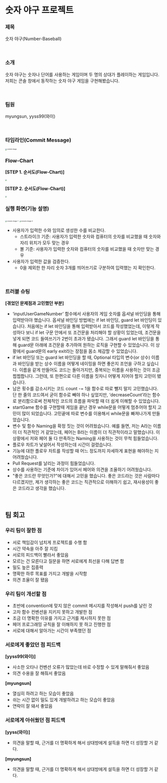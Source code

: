 # 숫자 야구 프로젝트

### 제목 

숫자 야구(Number-Baseball)

<br/>

### 소개 

숫자 야구는 숫자나 단어를 사용하는 게임이며 두 명의 상대가 플레이하는 게임입니다. 저희는 콘솔 창에서 동작하는 숫자 야구 게임을 구현해봤습니다.

<br/>

### 팀원

myungsun, yyss99(와이)

<br/>

### 타임라인(Commit Message)

<img src="/Users/myungsun/Desktop/Yagom-Academy/ios-number-baseball/Images/commit-image.png" alt="commit-image" style="zoom:33%;" />

### Flow-Chart

**[STEP 1. 순서도(Flow-Chart)]**

<img src="https://cdn.discordapp.com/attachments/1099935066815201300/1100617072758763550/step1.png" style="zoom: 33%;" />

**[STEP 2. 순서도(Flow-Chart)]**

<img src="https://cdn.discordapp.com/attachments/1099908467956908102/1100374278559518760/step2.drawio_1.png" style="zoom:33%;" />

<br/>

### 실행 화면(기능 설명)

<img src="/Users/myungsun/Desktop/Yagom-Academy/ios-number-baseball/Images/console-image-1.png" alt="console-image-1" style="zoom:33%;" />

<img src="/Users/myungsun/Desktop/Yagom-Academy/ios-number-baseball/Images/console-image-2.png" alt="console-image-2" style="zoom:33%;" />

- 사용자가 입력한 수와 임의로 생성한 수를 비교한다.
  - 스트라이크 기준: 사용자가 입력한 숫자와 컴퓨터의 숫자를 비교했을 때 숫자와 자리 위치가 모두 맞는 경우 
  - 볼 기준: 사용자가 입력한 숫자와 컴퓨터의 숫자를 비교했을 때 숫자만 맞는 경우
- 사용자가 입력한 값을 검증한다.
  - 0을 제외한 한 자리 숫자 3개를 띄어쓰기로 구분하여 입력했는 지 확인한다.

<br/>

### 트러블 슈팅

**[겪었던 문제점과 고민했던 부분]**

- ‘inputUserGameNumber’ 함수에서 사용자의 게임 숫자를 옵셔널 바인딩을 통해 입력받아야 했습니다. 옵셔널 바인딩 방법에는 if let 바인딩, guard let 바인딩이 있습니다. 처음에는 if let 바인딩을 통해 입력받아서 코드를 작성했었는데, 이렇게 작성하다 보니 if let 구문 안에서 또 조건문을 처리해야 할 상황이 있었는데, 조건문을 넣게 되면 코드 들여쓰기가 2번이 초과가 됐습니다. 그래서 guard let 바인딩을 통해 guard문 아래에 조건문을 추가하여 원하는 로직을 구현할 수 있었습니다. 이 상황에서 guard문의 early exit라는 장점을 몸소 체감할 수 있었습니다.
- if let 바인딩 또는 guard let 바인딩을 할 때, Optional 타입의 변수(or 상수) 이름과 바인딩을 받는 상수 이름을 어떻게 네이밍을 하면 좋은지 조언을 구하고 싶습니다. 이름을 같게 만들어도 코드는 돌아가지만, 중복되는 이름을 사용하는 것이 조금 찝찝합니다. 그런데, 또 한편으로 다른 이름을 짓자니 어떻게 지어야 할지 고민이 됐습니다.
- 남은 횟수를 감소시키는 코드 count -= 1을 함수로 따로 뺄지 말지 고민했습니다. 단 한 줄의 코드여서 굳이 함수로 빼야 하나 싶었지만, ‘decreaseCount’라는 함수로 분리함으로써 전체적인 코드의 흐름을 파악할 때 더 쉽게 이해할 수 있었습니다.
- startGame 함수를 구현할때 게임을 끝난 경우 while문을 어떻게 멈추어야 할지 고민이 많이 되었습니다. 고민끝에 따로 변수를 이용해서 while문을 빠져나가게 만들었습니다.
- 변수 및 함수 Naming을 확정 짓는 것이 어려웠습니다. 예를 들면, 저는 A라는 이름이 더 직관적인 거 같았는데, 페어는 B라는 이름이 더 직관적이라고 말했습니다. 이 상황에서 저와 페어 둘 다 만족하는 Naming을 사용하는 것이 무척 힘들었습니다.
- 플로우 차트가 낯설어서 작성하는데 시간이 걸렸습니다.
- 기능에 대한 플로우 차트를 작성할 때 어느 정도까지 자세하게 표현을 해야하는 지 어려웠습니다.
- Pull Request를 날리는 과정이 힘들었습니다.
- 상수를 사용하는 기준에 차이가 있어서 페어와 의견을 조율하기 어려웠습니다.
- "좋은 코드란 무엇인가?"에 대해서 고민을 했습니다. 좋은 코드라는 것은 사람마다 다르겠지만, 제가 생각하는 좋은 코드는 직관적으로 이해하기 쉽고, 재사용성이 좋은 코드라고 생각을 했습니다.

<br/>

## 팀 회고

### 우리 팀이 잘한 점

- 서로 책임감이 넘치게 프로젝트를 수행 함
- 시간 약속을 아주 잘 지킴
- 서로의 피드백이 빨라서 좋았음
- 모르는 건 모른다고 질문을 하면 서로에게 최선을 다해 답변 함
- 밀도 높은 집중력
- 명확한 하루 목표를 가지고 개발을 시작함
- 의견 조율이 잘 됐음

### 우리 팀이 개선할 점 

- 초반에 convention에 맞지 않은 commit 메시지를 작성해서 push를 날린 것
- 고차 함수 컨벤션을 지키지 못하고 개발한 점
- 조금 더 명확한 이유를 가지고 근거를 제시하지 못한 점
- 페어 프로그래밍 규칙을 잘 이해하지 못 하고 진행한 점
- 서로에 대해서 알아가는 시간이 부족했던 점

### 서로에게 좋았던 점 피드백 

**[yyss99(와이)]**

- 사소한 오타나 컨벤션 오류가 많았는데 바로 수정할 수 있게 말해줘서 좋았음 
- 의견 수용을 잘 해줘서 좋았음

**[myungsun]**

- 열심히 하려고 하는 모습이 좋았음
- 쉬는 시간 없이 밀도 있게 개발하려고 하는 모습이 좋았음
- 연락이 잘 돼서 좋았음

### 서로에게 아쉬웠던 점 피드백 

**[yyss(와이)]**

- 의견을 말할 때, 근거를 더 명확하게 해서 상대방에게 설득을 하면 더 성장할 거 같다.

**[myungsun]**

- 의견을 말할 때, 근거를 더 명확하게 해서 상대방에게 설득을 하면 더 성장할 거 같다.
